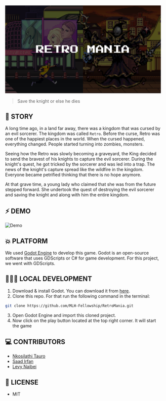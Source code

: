 ![Retro Mania](assets/Cover/cover.jpg)

> Save the knight or else he dies

## 🐲 STORY

A long time ago, in a land far away, there was a kingdom that was cursed by an evil sorcerer. The kingdom was called `Retro`. Before the curse, Retro was one of the happiest places in the world. When the cursed happened, everything changed. People started turning into zombies, monsters.

Seeing how the Retro was slowly becoming a graveyard, the King decided to send the bravest of his knights to capture the evil sorcerer. During the knight's quest, he got tricked by the sorcerer and was led into a trap. The news of the knight's capture spread like the wildfire in the kingdom. Everyone became petrified thinking that there is no hope anymore.

At that grave time, a young lady who claimed that she was from the future stepped forward. She undertook the quest of destroying the evil sorcerer and saving the knight and along with him the entire kingdom.

## ⚡️ DEMO

![Demo](assets/Demo/demo.gif)

## 💥 PLATFORM

We used [Godot Engine](https://github.com/godotengine/godot) to develop this game. Godot is an open-source software that uses GDScripts or C# for game development. For this project, we went with GDScripts.

## 👨🏻‍💻 LOCAL DEVELOPMENT

1. Download & install Godot. You can download it from [here](https://godot-engine.en.uptodown.com/windows).
2. Clone this repo. For that run the following command in the terminal:

```sh
git clone https://github.com/MLH-Fellowship/RetroMania.git
```

3. Open Godot Engine and import this cloned project.
4. Now click on the play button located at the top right corner. It will start the game

## 💻 CONTRIBUTORS

- [Nkosilathi Tauro](https://github.com/nkosi-tauro)
- [Saad Irfan](https://github.com/msaaddev)
- [Levy Naibei](https://github.com/Levy-Naibei)

## 🔑 LICENSE

- MIT
